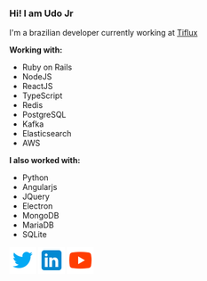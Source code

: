 ### Hi! I am Udo Jr
I'm a brazilian developer currently working at <a href="https://tiflux.com" target="_blank">Tiflux</a>


**Working with:**
- Ruby on Rails
- NodeJS
- ReactJS
- TypeScript
- Redis
- PostgreSQL
- Kafka
- Elasticsearch
- AWS

**I also worked with:**
- Python
- Angularjs
- JQuery
- Electron
- MongoDB
- MariaDB
- SQLite

[![Twitter](twitter.png)](https://twitter.com/udoschjr)
[![Linkedin](linkedin.png)](https://www.linkedin.com/in/udo-schmidt-junior-b4894689/)
[![Youtube](youtube.png)](https://www.youtube.com/@programanostrilhos5916)

